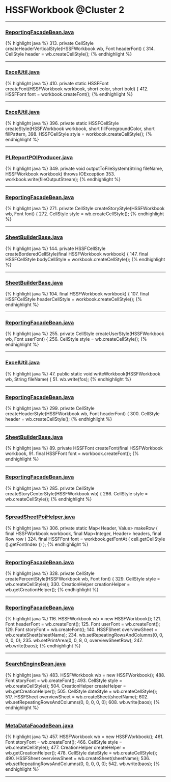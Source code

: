 # HSSFWorkbook @Cluster 2

***

### [ReportingFacadeBean.java](https://searchcode.com/codesearch/view/39694396/)
{% highlight java %}
313. private CellStyle createHeaderVerticalStyle(HSSFWorkbook wb, Font headerFont) {
314.     CellStyle header = wb.createCellStyle();
{% endhighlight %}

***

### [ExcelUtil.java](https://searchcode.com/codesearch/view/73315299/)
{% highlight java %}
410. private static HSSFFont createFont(HSSFWorkbook workbook, short color, short bold) {
412.   HSSFFont font = workbook.createFont();
{% endhighlight %}

***

### [ExcelUtil.java](https://searchcode.com/codesearch/view/73315299/)
{% highlight java %}
396. private static HSSFCellStyle createStyle(HSSFWorkbook workbook, short fillForegroundColor, short fillPattern,
398.   HSSFCellStyle style = workbook.createCellStyle();
{% endhighlight %}

***

### [PLReportPOIProducer.java](https://searchcode.com/codesearch/view/43507470/)
{% highlight java %}
349. private void outputToFileSystem(String fileName, HSSFWorkbook workbook) throws IOException
353.   workbook.write(fileOutputStream);
{% endhighlight %}

***

### [ReportingFacadeBean.java](https://searchcode.com/codesearch/view/39694396/)
{% highlight java %}
271. private CellStyle createStoryStyle(HSSFWorkbook wb, Font font) {
272.     CellStyle style = wb.createCellStyle();
{% endhighlight %}

***

### [SheetBuilderBase.java](https://searchcode.com/codesearch/view/112311786/)
{% highlight java %}
144. private HSSFCellStyle createBorderedCellStyle(final HSSFWorkbook workbook) {
147.   final HSSFCellStyle bodyCellStyle = workbook.createCellStyle();
{% endhighlight %}

***

### [SheetBuilderBase.java](https://searchcode.com/codesearch/view/112311786/)
{% highlight java %}
104.   final HSSFWorkbook workbook) {
107. final HSSFCellStyle headerCellStyle = workbook.createCellStyle();
{% endhighlight %}

***

### [ReportingFacadeBean.java](https://searchcode.com/codesearch/view/39694396/)
{% highlight java %}
255. private CellStyle createUserStyle(HSSFWorkbook wb, Font userFont) {
256.     CellStyle style = wb.createCellStyle();
{% endhighlight %}

***

### [ExcelUtil.java](https://searchcode.com/codesearch/view/73315299/)
{% highlight java %}
47. public static void writeWorkbook(HSSFWorkbook wb, String fileName) {
51.     wb.write(fos);
{% endhighlight %}

***

### [ReportingFacadeBean.java](https://searchcode.com/codesearch/view/39694396/)
{% highlight java %}
299. private CellStyle createHeaderStyle(HSSFWorkbook wb, Font headerFont) {
300.     CellStyle header = wb.createCellStyle();
{% endhighlight %}

***

### [SheetBuilderBase.java](https://searchcode.com/codesearch/view/112311786/)
{% highlight java %}
89. private HSSFFont createFont(final HSSFWorkbook workbook,
91.   final HSSFFont font = workbook.createFont();
{% endhighlight %}

***

### [ReportingFacadeBean.java](https://searchcode.com/codesearch/view/39694396/)
{% highlight java %}
285. private CellStyle createStoryCenterStyle(HSSFWorkbook wb) {
286.     CellStyle style = wb.createCellStyle();
{% endhighlight %}

***

### [SpreadSheetPoiHelper.java](https://searchcode.com/codesearch/view/73882044/)
{% highlight java %}
306. private static Map<Header, Value> makeRow ( final HSSFWorkbook workbook, final Map<Integer, Header> headers, final Row row )
324.                 final HSSFFont font = workbook.getFontAt ( cell.getCellStyle ().getFontIndex () );
{% endhighlight %}

***

### [ReportingFacadeBean.java](https://searchcode.com/codesearch/view/39694396/)
{% highlight java %}
328. private CellStyle createPercentStyle(HSSFWorkbook wb, Font font) {
329.     CellStyle style = wb.createCellStyle();
330.     CreationHelper creationHelper = wb.getCreationHelper();
{% endhighlight %}

***

### [ReportingFacadeBean.java](https://searchcode.com/codesearch/view/39694396/)
{% highlight java %}
116. HSSFWorkbook wb = new HSSFWorkbook();
121. Font headerFont = wb.createFont();
125. Font userFont = wb.createFont();
129. Font storyFont = wb.createFont();
140. HSSFSheet overviewSheet = wb.createSheet(sheetName);
234. wb.setRepeatingRowsAndColumns(0, 0, 0, 0, 0);
235. wb.setPrintArea(0, 0, 8, 0, overviewSheetRow);
247.     wb.write(baos);
{% endhighlight %}

***

### [SearchEngineBean.java](https://searchcode.com/codesearch/view/39694394/)
{% highlight java %}
483. HSSFWorkbook wb = new HSSFWorkbook();
488. Font storyFont = wb.createFont();
493. CellStyle style = wb.createCellStyle();
504. CreationHelper createHelper = wb.getCreationHelper();
505. CellStyle dateStyle = wb.createCellStyle();
517. HSSFSheet overviewSheet = wb.createSheet(sheetName);
602. wb.setRepeatingRowsAndColumns(0, 0, 0, 0, 0);
608.     wb.write(baos);
{% endhighlight %}

***

### [MetaDataFacadeBean.java](https://searchcode.com/codesearch/view/39694405/)
{% highlight java %}
457. HSSFWorkbook wb = new HSSFWorkbook();
461. Font storyFont = wb.createFont();
466. CellStyle style = wb.createCellStyle();
477. CreationHelper createHelper = wb.getCreationHelper();
478. CellStyle dateStyle = wb.createCellStyle();
490. HSSFSheet overviewSheet = wb.createSheet(sheetName);
536. wb.setRepeatingRowsAndColumns(0, 0, 0, 0, 0);
542.     wb.write(baos);
{% endhighlight %}

***

